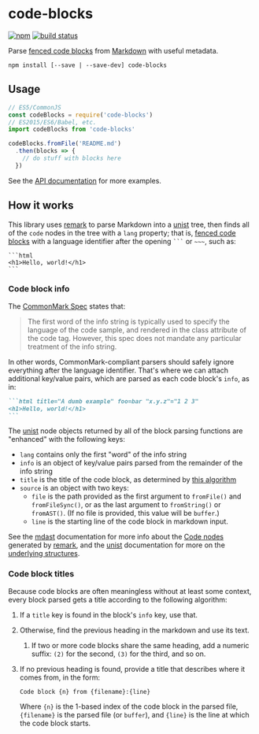 # code-blocks
[![npm](https://img.shields.io/npm/v/code-blocks.svg)](https://npm.im/code-blocks) [![build status](https://travis-ci.org/shawnbot/code-blocks.svg?branch=master)](https://travis-ci.org/shawnbot/code-blocks)

Parse [fenced code blocks] from [Markdown] with useful metadata.

```
npm install [--save | --save-dev] code-blocks
```

## Usage

```js
// ES5/CommonJS
const codeBlocks = require('code-blocks')
// ES2015/ES6/Babel, etc.
import codeBlocks from 'code-blocks'

codeBlocks.fromFile('README.md')
  .then(blocks => {
    // do stuff with blocks here
  })
```

See the [API documentation](api.md) for more examples.

## How it works

This library uses [remark] to parse Markdown into a [unist] tree, then finds
all of the `code` nodes in the tree with a `lang` property; that is, [fenced
code blocks] with a language identifier after the opening <code>```</code> or
<code>~~~</code>, such as:

~~~
```html
<h1>Hello, world!</h1>
```
~~~

### Code block info

The [CommonMark Spec][fenced code blocks] states that:

> The first word of the info string is typically used to specify the language
> of the code sample, and rendered in the class attribute of the code tag.
> However, this spec does not mandate any particular treatment of the info
> string.

In other words, CommonMark-compliant parsers should safely ignore everything
after the language identifier. That's where we can attach additional key/value
pairs, which are parsed as each code block's `info`, as in:

~~~markdown
```html title="A dumb example" foo=bar "x.y.z"="1 2 3"
<h1>Hello, world!</h1>
```
~~~

The [unist] node objects returned by all of the block parsing
functions are "enhanced" with the following keys:

* `lang` contains only the first "word" of the info string
* `info` is an object of key/value pairs parsed from the remainder of the info
  string
* `title` is the title of the code block, as determined by [this
  algorithm](#code-block-titles)
* `source` is an object with two keys:
    * `file` is the path provided as the first argument to
      `fromFile()` and `fromFileSync()`, or as the last argument
      to `fromString()` or `fromAST()`. (If no file is provided,
      this value will be `buffer`.)
    * `line` is the starting line of the code block in markdown
      input.

See the [mdast] documentation for more info about the [Code
nodes](https://github.com/syntax-tree/mdast#code) generated by
[remark], and the [unist] documentation for more on the
[underlying structures](https://github.com/syntax-tree/unist#unist-nodes).

### Code block titles

Because code blocks are often meaningless without at least some context, every
block parsed gets a title according to the following algorithm:

1. If a `title` key is found in the block's `info` key, use that.
1. Otherwise, find the previous heading in the markdown and use its text.
    1. If two or more code blocks share the same heading, add a numeric suffix:
    `(2)` for the second, `(3)` for the third, and so on.
1. If no previous heading is found, provide a title that describes where it
   comes from, in the form:

   ```
   Code block {n} from {filename}:{line}
   ```

   Where `{n}` is the 1-based index of the code block in the parsed file,
   `{filename}` is the parsed file (or `buffer`), and `{line}` is the line at
   which the code block starts.


[fenced code blocks]: http://spec.commonmark.org/0.12/#fenced-code-blocks
[markdown]: https://en.wikipedia.org/wiki/Markdown
[unist]: https://unifiedjs.github.io/#syntax-tree
[mdast]: https://github.com/syntax-tree/mdast
[remark]: https://github.com/wooorm/remark

